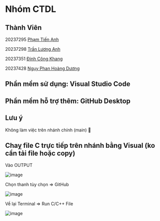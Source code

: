 # Nhóm CTDL
## Thành Viên
20237295	[Phạm Tiến Anh](https://github.com/tienanh2701)

20237298	[Trần Lương Anh](https://github.com/LuongAnh1)

20237351	[Đinh Công Khang](https://github.com/DinhCongKhang2005)

20237428	[Ngụy Phan Hoàng Dương](https://github.com/dugonn)
## Phần mềm sử dụng: Visual Studio Code
## Phần mềm hỗ trợ thêm: GitHub Desktop
## Lưu ý
Không làm việc trên nhánh chính (main) 🙈
## Chaỵ file C trực tiếp trên nhánh bằng Visual (ko cần tải file hoặc copy)
Vào OUTPUT

![image](https://github.com/user-attachments/assets/c98671bb-5190-4673-b919-1fbf2f301f1f)

Chọn thanh tùy chọn => GitHub

![image](https://github.com/user-attachments/assets/0eb285a4-7346-4a7f-abe1-0edc13a4ba7e)

Về lại Terminal => Run C/C++ File

![image](https://github.com/user-attachments/assets/ff1a2d06-f793-4cbc-82b0-69649a6512d7)
